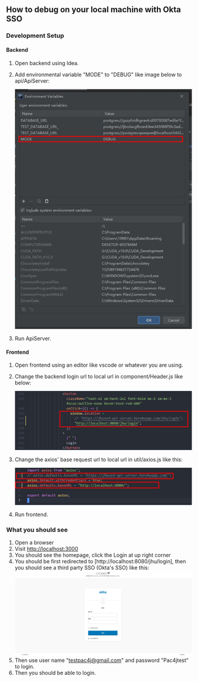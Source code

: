 ## How to debug on your local machine with Okta SSO

### Development Setup

#### Backend

1. Open backend using Idea.

2. Add environmental variable "MODE" to "DEBUG" like image below to api/ApiServer:

   ![](../assets/LocalDebug/SettingEnvrionmentForDebug.jpg)  

3. Run ApiServer.

#### Frontend

1. Open frontend using an editor like vscode or whatever you are using.

2. Change the backend login url to local url in component/Header.js like below:

   ![](../assets/LocalDebug/backend_login_url.jpg)  

3. Change the axios' base request url to local url in util/axios.js like this:

   ![](../assets/LocalDebug/axios_local_url.jpg)  

4. Run frontend.

### What you should see

1. Open a browser
2. Visit [http://localhost:3000](http://localhost:3000)
3. You should see the homepage, click the Login at up right corner
4. You should be first redirected to [http://localhost:8080/jhu/login], then you should see a third party SSO (Okta's SSO) like this:
![](../assets/LocalDebug/OktaLogin.jpg) 
5. Then use user name "testpac4j@gmail.com" and password "Pac4jtest" to login.
6. Then you should be able to login.
